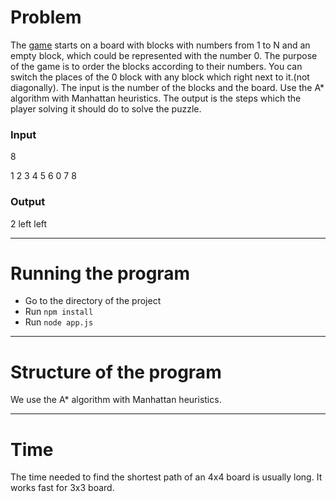 # Problem

The [game](http://mypuzzle.org/sliding) starts on a board with blocks with numbers from 1 to N and an empty block, which could be represented with the number 0. The purpose of the game is to order the blocks according to their numbers. You can switch the places of the 0 block with any block which right next to it.(not diagonally). The input is the number of the blocks and the board. Use the A* algorithm with Manhattan heuristics. The output is the steps which the player solving it should do to solve the puzzle. 

### Input

8

1 2 3
4 5 6
0 7 8

### Output

2
left
left


---

# Running the program

* Go to the directory of the project
* Run `npm install`
* Run `node app.js`

---

# Structure of the program

We use the A* algorithm with Manhattan heuristics.

---

# Time

The time needed to find the shortest path of an 4x4 board is usually long. It works fast for 3x3 board.

